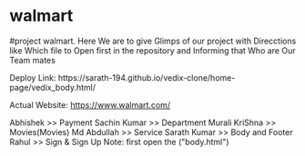 # walmart
#project walmart.
Here We are to give Glimps of our project with Direcctions like Which file  to Open first in the repository and Informing that Who are Our Team mates

<p> Deploy Link: <a href'https://sarath-194.github.io/walmart/body.html' target='_blank'>https://sarath-194.github.io/vedix-clone/home-page/vedix_body.html/</a> </p>
<p> Actual Website: <a href='https://www.walmart.com/'>https://www.walmart.com/</a> </p>

Abhishek >> Payment
Sachin Kumar >> Department
Murali KriShna >> Movies(Movies)
Md Abdullah >> Service
Sarath Kumar >> Body and Footer
Rahul >> Sign & Sign Up
Note: first open the ("body.html")
